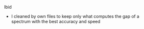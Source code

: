 Ibid
* I cleaned by own files to keep only what computes the gap of a spectrum with the best accuracy and speed
